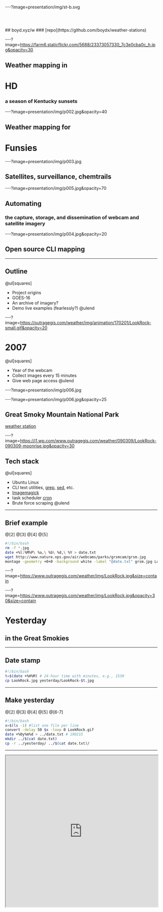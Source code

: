 ---?image=presentation/img/st-b.svg
<h3 style="color:rgba(255,255,255,0.2)">Presentation @</h3>
## boyd.xyz/w
### [repo](https://github.com/boydx/weather-stations)

---?image=https://farm6.staticflickr.com/5688/23373057330_7c3e0cba0c_h.jpg&opacity=30
## Weather mapping in 
# HD
### a season of Kentucky sunsets

---?image=presentation/img/p002.jpg&opacity=40
## Weather mapping for
# Funsies

---?image=presentation/img/p003.jpg
## Satellites, surveillance, chemtrails


---?image=presentation/img/p005.jpg&opacity=70
## Automating 
### the capture, storage, and dissemination of webcam and satellite imagery

---?image=presentation/img/p004.jpg&opacity=20
## Open source CLI mapping 

---
## Outline
@ul[squares]
* Project origins
* GOES-16
* An archive of imagery?
* Demo live examples (fearlessly?)
@ulend

---?image=https://outragegis.com/weather/img/animation/170201/LookRock-small.gif&opacity=20
# 2007
@ul[squares]
* Year of the webcam
* Collect images every 15 minutes
* Give web page access
@ulend

---?image=presentation/img/p006.jpg

---?image=presentation/img/p006.jpg&opacity=25
## Great Smoky Mountain National Park
[weather station](https://www.outragegis.com/weather/grsm/)

---?image=https://i1.wp.com/www.outragegis.com/weather/090309/LookRock-090309-moonrise.jpg&opacity=30
## Tech stack
@ul[squares]
* Ubuntu Linux
* CLI text utilities, [grep](https://www.pcre.org/original/doc/html/pcregrep.html), [sed](https://www.gnu.org/software/sed/manual/sed.html), etc.
* [Imagemagick](https://www.imagemagick.org/)
* task scheduler [cron](https://en.wikipedia.org/wiki/Cron)
* Brute force scraping
@ulend

---
## Brief example
@[2]
@[3]
@[4]
@[5]
```bash
#!/bin/bash
rm -f *.jpg 
date +%l:%M%P\ %a,\ %b\ %d,\ %Y > date.txt
wget http://www.nature.nps.gov/air/webcams/parks/grsmcam/grsm.jpg
montage -geometry +0+0 -background white -label "@date.txt" grsm.jpg LookRock.jpg
```

---?image=https://www.outragegis.com/weather/img/LookRock.jpg&size=contain

---?image=https://www.outragegis.com/weather/img/LookRock.jpg&opacity=30&size=contain
# Yesterday 
## in the Great Smokies

---
## Date stamp
```bash
#!/bin/bash
t=$(date +%H%M) # 24-hour time with minutes, e.g., 1530
cp LookRock.jpg yesterday/LookRock-$t.jpg
```

---
## Make yesterday
@[2]
@[3]
@[4]
@[5]
@[6-7]
```bash
#!/bin/bash
x=$(ls -1) #list one file per line
convert -delay 50 $x -loop 0 LookRock.gif
date +%0y%m%d > ../date.txt # 190215
mkdir ../$(cat date.txt)
cp -r ../yesterday/ ../$(cat date.txt)/
```

---
<iframe width="100%" height="500px" src="https://www.outragegis.com/weather/img/animation/yesterday"><iframe>




---?image=presentation/img/p007.jpg&size=contain

---?image=presentation/img/p007.jpg&size=contain&opacity=25
## Archive
@ul[squares]
* Keep three years online
* One year approximately 8 GB
* [yesterdays archived](https://www.outragegis.com/weather/img/animation/)
* ~775 (x3) sunsets (and sunrises)
@ulend


---
## Problems?
@ul[squares]
* HTML scraping is an alley fight 
* Need a new satellite
@ulend

---
```bash
# Brute force! Ridiculous but works.
curl https://nws.weather.gov/forecast > Smokies.txt
pcregrep -M -A 90 "<style>" Smokies.txt | sed 's_<html><head>__g' | sed 's_font-family: Arial !important;__g' | sed 's_<img src="/images/wtf/12.gif" border=0 height=35 width=30 alt=Print>__g' | sed 's_<img src="_<img src="http://forecast.weather.gov/_g' | sed 's_<a href="showsigwx_<a href="http://forecast.weather.gov/showsigwx_g' | sed 's_table width="800"_table width="100%"_g' | sed 's_<hr><br>__g' | sed 's_<br><br><br><br><br>_<br>_g' > SmokiesForecast.txt
# Changed three times in 10 years
# 😘 Dark Sky API
```

---?image=https://www.outragegis.com/weather/img/cuga-vis.jpg

---?image=https://www.outragegis.com/weather/img/cuga-vis.jpg&opacity=25
## Not detailed enough
### We expect more from our data.

---?image=https://www.outragegis.com/weather/img/animation/180621/PurchaseKnob.gif&opacity=20
# 2017
@ul[squares]
* Year of the satellite
* GOES-R => GOES-16 => GOES East
* Live feed and archive [on AWS](https://registry.opendata.aws/noaa-goes/) 
@ulend

---?image=presentation/img/p008.jpg&size=contain

---?image=presentation/img/p008.jpg&size=contain&opacity=30
## $200
Data link with [open source software and hardware](https://pietern.github.io/goestools)

---?image=presentation/img/20190441300_GOES16-ABI-FD-GEOCOLOR-1808x1808.jpg&size=contain

---?image=presentation/img/20190441300_GOES16-ABI-FD-GEOCOLOR-1808x1808.jpg&size=contain
@snap[midpoint]
# ❤️

---?image=presentation/img/20190441300_GOES16-ABI-FD-GEOCOLOR-1808x1808.jpg&size=contain&opacity=30
## GOES East
@ul[squares]
* 16 spectral bands
* Red @ 0.31 mi per pixel
* Veggie @ 0.62 mi per pixel
* Blue @ 0.62 mi per pixel
* Not RGB
@ulend

---?image=https://www.nesdis.noaa.gov/sites/default/files/goes_west_goes_east_fleet.png&size=contain


---?image=presentation/img/p009.jpg&opacity=30
## Kentucky's view
@ul[squares]
* [Gray](https://www.outragegis.com/weather/goes16/gray.jpg) (2 MB)
* [Pseudo true-color](https://www.outragegis.com/weather/goes16/rgb.jpg) (500 KB)
* Processed every 15 minutes
@ulend

---?image=presentation/img/p010.jpg&opacity=30
## Additional tech
@ul[squares]
* [GDAL](https://www.gdal.org)
* [AWS CLI](https://aws.amazon.com/cli/)
* [Miniconda](https://docs.conda.io/en/latest/miniconda.html) for conda package manager
@ulend

<!-- aws s3 --no-sign-request ls --recursive noaa-goes16/ABI-L1b-RadF/2019/045/17 -->
---
## Bash script
@[47]
@[51]
@[55]
@[59]
@[56]
@[73-83]
@[121-122]
@[127-135]
@[137-139]
@[158-161]
```bash
#!/bin/bash

#########################################
# LICENSE
# Copyright (C) 2019 Boyd Shearer and Dr. Marcial Garbanzo Salas
# This program is free software: you can redistribute it and/or modify it under the terms of the GNU General Public License as published by the Free Software Foundation, either version 3 of the License, or (at your option) any later version.
# This program is distributed in the hope that it will be useful, but WITHOUT ANY WARRANTY; without even the implied warranty of MERCHANTABILITY or FITNESS FOR A PARTICULAR PURPOSE. See the GNU General Public License for more details.
# You should have received a copy of the GNU General Public License along with this program. If not, see http://www.gnu.org/licenses/.
#########################################

#########################################
# AUTHOR
# This program was created at the University of Kentucky and University of Costa Rica (UCR)
#########################################

#########################################
# REQUIREMENTS
# GDAL 2.3.3, released 2018/12/14 or greater
# ImageMagick 6.7.7-10 2018-09-28 Q16 http://www.imagemagick.org or greater
# aws-cli/1.16.81 Python/3.7.1 Linux/3.13.0-37-generic botocore/1.12.71 or greater
#########################################
#########################################

#########################################
# SET UP ENVIRONMENT
#
source activate geo
date +%l:%M%P\ %a,\ %b\ %d,\ %Y | sed 's/$/ - https:\/\/uky-gis.github.io/g' > date.txt

#########################################

#########################################
# CLEANING FROM PREVIOUS RUNS
#
rm DesiredData.txt
rm FullList.txt
rm all-info.txt
#########################################

echo "GOES16 ABI data downloader"

#########################################
# CONFIGURATION
#
# YEAR OF INTEREST
# YEARS='2018'
YEARS=$(date -u +%Y)

# DAYS OF THE YEAR
# DAYS="340"
DAYS=$(date -u +%j)

# HOUR OF THE DAY
# HOURS="16"
HOURS=$(date -u +%H)

# CHANNELS
# Example: CHANNELS='C01 C02 C03 C04 C05 C06 C07 C08 C09 C10 C11 C12 C13 C14 C15 C16'
CHANNELS='C01 C02 C03'
# CHANNELS='C07 C14 C12'

# ABI PRODUCTS
# Description: https://aws.amazon.com/public-datasets/goes/
# and http://edc.occ-data.org/goes16/getdata/
# Example: PRODUCTS='L1b-RadC L1b-RadF L1b-RadM L2-CMIPC L2-CMIPF L2-CMIPM L2-MCMIPC L2-MCMIPF L2-MCMIPM'
PRODUCTS='L1b-RadC'
#########################################

#########################################
# Get list of remote files available
# PART 1. Obtain full list of files
#
for PRODUCT in $PRODUCTS; do
    for YEAR in $YEARS; do
        for DAY in $DAYS; do
            for HOUR in $HOURS; do
                aws s3 --no-sign-request ls --recursive noaa-goes16/ABI-$PRODUCT/$YEAR/$DAY/$HOUR | awk '{print $4}' >> FullList.txt
                aws s3 --no-sign-request ls --recursive noaa-goes16/ABI-$PRODUCT/$YEAR/$DAY/$HOUR >> all-info.txt
            done
        done
    done
done

#########################################
# PART 2. Select only desired channels
#
for CHANNEL in $CHANNELS; do
    grep $CHANNEL FullList.txt | tail -n 1 >> DesiredData.txt
done
#########################################

#########################################
# PART 3. Loop through list, download data, and apply GDAL processing
#
CURRENT=$(date +%Y%j%H%M)
for x in $(cat DesiredData.txt);

do
    
    FULLNAME=$(echo $x)
    NAME=$(echo $x | cut -d"/" -f5)
    CH=$(echo $NAME | cut -c 19-21)
    
    echo "Processing file $NAME of size $SIZE"
    
    if [ -f $NAME ]; then
        echo "This file exists locally"
        LOCALSIZE=$(du -s $NAME | awk '{ print $1 }')
        if [ $LOCALSIZE ]; then
            echo "The size of the file is not the same as the remote file. Downloading again..."
            aws s3 --no-sign-request cp s3://noaa-goes16/$FULLNAME ./
        else
            echo "The size of the file matches the remote file. Not downloading it again."
        fi
    else
        echo "This file does not exists locally, downloading..."
        aws s3 --no-sign-request cp s3://noaa-goes16/$FULLNAME ./
    fi
    
    # Translate NetCDF format to TIFF
    gdal_translate NETCDF:$NAME:Rad $CH'_'.tif
    
    # Create variable for processing
    i=$CH'_'.tif
    
    # Run image statistics for toning
    echo "*********************************"$i"*********************************"
    gdalinfo -stats $i
    MEAN=$(gdalinfo -stats $i | grep ' Mean=' | cut -d "=" -f 4 | cut -d "," -f 1)
    STD=$(gdalinfo -stats $i | grep ' StdDev=' | cut -d "=" -f 5 | cut -d "," -f 1)
    LO=$(gdalinfo -stats $i | grep ' Minimum=' | cut -d "=" -f 2 | cut -d "," -f 1)
    HI=$(echo "$MEAN + ($STD*3)" | bc)
    echo $i" **** Low: "$LO" **** High: "$HI" ****"
    gdal_translate -ot Byte -of Gtiff -scale $LO $HI 0 255 $i '_scale_'$i
    
    # Project to Web Mercator
    echo $i"**** projecting"
    gdalwarp '_scale_'$i -t_srs EPSG:3857 -s_srs '+proj=geos +lon_0=-75 +h=35786023 +x_0=0 +y_0=0 +ellps=GRS80 +units=m +no_defs  +sweep=x' -r cubic -of Gtiff  '_prj_'$i
    
    # Clip to area of interest
    echo $i"**** clipping"
    gdalwarp -cutline aoi.geojson -crop_to_cutline '_prj_'$i '_crop_'$i
    
    # If high resolution red band, then resize for RGB and export high resolution gray
    if [ $i = "C02_.tif" ]; then
        gdalwarp -ts 1540 1339 -r cubic '_crop_'$i 'final/rgb/_crop_'$i
        convert '_crop_'$i -auto-level '_level_'$i
        composite -gravity center us_goes16_lg.png '_level_'$i '_overlay_'$i
        montage -geometry +0+0 -background white -label "@date.txt" '_overlay_'$i gray.jpg
    else
        gdalwarp -ts 1540 1339 -r cubic '_crop_'$i 'final/rgb/_crop_'$i
    fi
done
# End PART 3.
# #########################################

#########################################
# PART 4. Calculate Green Band  - 30% R, 45% Veggie, 25% B
#
gdal_calc.py -A final/rgb/_crop_C02_.tif -B final/rgb/_crop_C03_.tif -C final/rgb/_crop_C01_.tif --outfile=final/rgb/_green_.tif --calc="(0.3*A)+(0.45*B)+(0.25*C)"

#########################################
# PART 5. Composite pseudo color RGB
#
gdal_merge.py -separate -a_nodata 255 255 255 -of GTiff -o final/rgb.tif --optfile bands.txt
convert final/rgb.tif -auto-level final/rgb_b.jpg
composite -gravity center us_goes16_sm.png final/rgb_b.jpg final/rgb_a.jpg
montage -geometry +0+0 -background white -label "@date.txt" final/rgb_a.jpg rgb.jpg
```

---?image=https://www.outragegis.com/weather/img/animation/180616/GrsmVis-large.gif&opacity=20
# Demo?

---?image=presentation/img/rgb.jpg&opacity=20
## Conclusion on Kentucky's view
@ul[squares]
* [Gray](https://www.outragegis.com/weather/goes16/gray.jpg) & [Pseudo true-color](https://www.outragegis.com/weather/goes16/rgb.jpg)
* Computationally intense (mostly in conversion to TIFF)
* Using only portion of data
@ulend

---?image=https://www.outragegis.com/weather/img/animation/180616/PurchaseKnob-small.gif&opacity=20
## Opportunity
@ul[squares]
* Create a raster tileset for contiguous states
* Wrap processes in Python script – no scraping
* Pause at time of Kentucky's sunset
@ulend

---
## Python
@[25-30]
@[32-36]
@[38-42]
@[60-63]
@[138-140]
@[159-162]
@[198-201]
```python
###############################################
#  Make RGB GOES 16 tileset every 15 minutes. #
###############################################

###############################################
# LICENSE
# Copyright (C) 2019 Boyd Shearer and Dr. Marcial Garbanzo Salas
# This program is free software: you can redistribute it and/or modify it under the terms of the GNU General Public License as published by the Free Software Foundation, either version 3 of the License, or (at your option) any later version.
# This program is distributed in the hope that it will be useful, but WITHOUT ANY WARRANTY; without even the implied warranty of MERCHANTABILITY or FITNESS FOR A PARTICULAR PURPOSE. See the GNU General Public License for more details.
# You should have received a copy of the GNU General Public License along with this program. If not, see http://www.gnu.org/licenses/.
###############################################

###############################################
# AUTHOR
# This program was created at the University of Kentucky and University of Costa Rica (UCR)
###############################################

###############################################
# REQUIREMENTS
# GDAL 2.3.3, released 2018/12/14 or greater
# ImageMagick 6.7.7-10 2018-09-28 Q16 http://www.imagemagick.org or greater
# aws-cli/1.16.81 Python/3.7.1 Linux/3.13.0-37-generic botocore/1.12.71 or greater
###############################################

# Import modules
from datetime import datetime
from astral import Astral
import subprocess
import json
import pytz

# Get current time in Kentucky
datetime.now()
dt = datetime.now()
dt = pytz.timezone('US/Eastern').localize(dt)
print(dt)

# Set location and find local sun times
city_name = 'Louisville'
a = Astral()
a.solar_depression = 'civil'
city = a[city_name]

# Get UTC time for GOES16 harvest
years = datetime.utcnow().strftime("%Y")
days = datetime.utcnow().strftime("%j")
hours = datetime.utcnow().strftime("%H")
minutes = datetime.utcnow().strftime("%M")

# Make label
label = f"{years}_d{days}_h{hours}_m{minutes}"

# Set GEOS 16 projection
proj = "'+proj=geos +lon_0=-75 +h=35786023 +x_0=0 +y_0=0 +ellps=GRS80 +units=m +no_defs  +sweep=x'"

# Set products desired
products = "L1b-RadC"

# Select bands based on time
sun = city.sun(date=datetime.now(), local=True)
if (dt > sun["sunrise"]) and (dt < sun["sunset"]):
    channels = "C01 C02 C03"
    mode = "day"
elif (dt < sun["sunrise"]):
    channels = "C16"
    mode = "night"
elif (dt > sun["sunset"]):
    channels = "C16"
    mode = "night"
else:
    channels = "C16"
    mode = "night"
    
# Check the details!
print(mode) 
print(f"Time is {mode}: {dt}. Downloading {channels}.")

# Clean before running
shellDelete = f"""
echo "Remove past run..."
rm -v *.tif
rm -v *.xml
rm -v FullList.txt
rm -v all-info.txt
rm -v DesiredData.txt
"""

Delete = subprocess.run(shellDelete, shell=True, stdout=subprocess.PIPE)
print(Delete.stdout.decode('UTF-8'))

# Find the NetCDF files
awk_ = "awk '{print $4}'"
shellGetImg = f"""
for PRODUCT in {products}; do
 for YEAR in {years}; do 
  for DAY in {days}; do 
   for HOUR in {hours}; do                         
    aws s3 --no-sign-request ls --recursive noaa-goes16/ABI-$PRODUCT/$YEAR/$DAY/$HOUR | {awk_} >> FullList.txt 
    aws s3 --no-sign-request ls --recursive noaa-goes16/ABI-$PRODUCT/$YEAR/$DAY/$HOUR >> all-info.txt 
   done
  done
  done
done
for CHANNEL in {channels}; do
 grep $CHANNEL FullList.txt | tail -n 1 >> DesiredData.txt
done
cat DesiredData.txt
"""
GetImg = subprocess.run(shellGetImg, shell=True, stdout=subprocess.PIPE)
print(GetImg.stdout.decode('UTF-8'))

# Downlaod the NetCDF files
shellDownload = f"""
for x in $(cat DesiredData.txt)
do
 FULLNAME=$(echo $x)
 NAME=$(echo $x | cut -d"/" -f5)
 CH=$(echo $NAME | cut -c 19-21)
 echo "************* Downloaded "$NAME": "$CH
 aws s3 --no-sign-request cp s3://noaa-goes16/$FULLNAME ./$CH".nc"
done
"""
Download = subprocess.run(shellDownload, shell=True, stdout=subprocess.PIPE)
print(Download.stdout.decode('UTF-8'))

# Convert to TIFF
for i in channels.split():
    print(f"Translating {i} to GTiff format... ")
    shellTranslate = f"""
    gdal_translate NETCDF:{i}.nc:Rad {i}.tif
    rm {i}.nc
    gdalinfo -stats {i}.tif
    """
    completed = subprocess.run(shellTranslate, shell=True, stdout=subprocess.PIPE)
    print(completed.stdout.decode('UTF-8'))

# Create projected and toned images
for i in channels.split():
    bandinfo = subprocess.run(f"gdalinfo -stats -json {i}.tif", shell=True, stdout=subprocess.PIPE)
    bandmeta = json.loads(bandinfo.stdout.decode('UTF-8'))
    # print(bandmeta)
    hi = bandmeta['bands'][0]['mean'] + (bandmeta['bands'][0]['stdDev']*3)
    lo = bandmeta['bands'][0]['min'] #+ (bandmeta['bands'][0]['stdDev']*0.5)
    print(f"************* For {i} applying minimum: {lo} and maximum: {hi} -- no worries about GDAL errors! *************")
    shellScaleDay = f"""
    gdal_translate -ot Byte -of Gtiff -scale {lo} {hi} 0 255 {i}.tif '_scale_'{i}.tif
    gdalwarp '_scale_'{i}.tif -t_srs EPSG:3857 -s_srs {proj} -r cubic -of Gtiff  '_prj_'{i}.tif
    gdalwarp -cutline us.geojson -crop_to_cutline '_prj_'{i}.tif '_us_'{i}.tif
    gdalwarp -cutline aoi.geojson -crop_to_cutline '_prj_'{i}.tif '_ky_'{i}.tif
    rm '_scale_'{i}.tif; rm '_prj_'{i}.tif #rm {i}.tif; 
    """
    shellScaleNight = f"""
    gdal_translate -ot Byte -of Gtiff -scale {lo} {hi} 255 0 {i}.tif '_scale_'{i}.tif
    gdalwarp '_scale_'{i}.tif -t_srs EPSG:3857 -s_srs {proj} -r cubic -of Gtiff  '_prj_'{i}.tif
    gdalwarp -cutline us.geojson -crop_to_cutline '_prj_'{i}.tif '_us_'{i}.tif
    gdalwarp -cutline aoi.geojson -crop_to_cutline '_prj_'{i}.tif '_ky_'{i}.tif
    rm '_scale_'{i}.tif; rm '_prj_'{i}.tif #rm {i}.tif; 
    """
    if mode == "day":
        Scale = subprocess.run(shellScaleDay, shell=True, stdout=subprocess.PIPE)
    else:
        Scale = subprocess.run(shellScaleNight, shell=True, stdout=subprocess.PIPE)
    
    print(Scale.stdout.decode('UTF-8'))
    
# Make tilesets
bands = channels.split()

ratioColor = '"(0.3*A)+(0.45*B)+(0.25*C)"'

if mode == "day":
    print(f"************* Processing day bands for RGB *************")
    shellMergeDay = f"""
    gdalwarp -ts 5158 3222 -r cubic '_us_'{bands[1]}.tif '_resize_'{bands[1]}.tif
    gdal_calc.py -A '_resize_'{bands[1]}.tif -B '_us_'{bands[2]}.tif -C '_us_'{bands[0]}.tif --outfile=_green_.tif --calc={ratioColor} 
    gdal_merge.py -separate -a_nodata 255 255 255 -of GTiff -o _rgb_.tif --optfile bands.txt
    gdal2tiles.py -p mercator -z 0-8 -w all -r average -a 0.0 _rgb_.tif tiles
    """
    Merge = subprocess.run(shellMergeDay, shell=True, stdout=subprocess.PIPE)
else:
    print(f"************* Processing night band for grayscale *************")
    shellMergeNight = f"""
    gdal2tiles.py -p mercator -z 0-8 -w all -r average -a 0.0 '_us_'{bands[0]}.tif tiles
    """
    Merge = subprocess.run(shellMergeNight, shell=True, stdout=subprocess.PIPE)
    
print(Merge.stdout.decode('UTF-8'))

shellTilesProduction = f"""
echo "Added production tiles."
cp -rf tiles/* ~/www/weather/goes16/tiles/
rm -r tiles/*
"""

TilesProduction = subprocess.run(shellTilesProduction, shell=True, stdout=subprocess.PIPE)
print(TilesProduction.stdout.decode('UTF-8'))

if mode == "day":
    print(f"************* Making C02 high res tileset *************")
    shellTilesGrayProduction = f"""
    gdal2tiles.py -p mercator -z 0-9 -w all -r average -a 0.0 _us_C02.tif tilesgray
    cp -rf tilesgray/* ~/www/weather/goes16/tilesgray/
    rm -r tilesgray/*
    mv -f _rgb_.tif ~/www/weather/goes16/rgb.tif
    mv -f _us_C02.tif ~/www/weather/goes16/gray.tif
    """
    TilesGrayProduction = subprocess.run(shellTilesGrayProduction, shell=True, stdout=subprocess.PIPE)
    print(TilesProduction.stdout.decode('UTF-8'))
```
---?image=presentation/img/p011.jpg&opacity=20
## Current view
@ul[squares]
* [Updated](https://www.outragegis.com/weather/goes16/map) every 15 minutes
* Make GeoTIFFs available
* Pause at time of [Kentucky's sunset](https://www.outragegis.com/weather/goes16/sunset/190214) 💙
@ulend


---?image=https://www.outragegis.com/weather/img/animation/180616/ColdMountain-small.gif&opacity=20
# 2019
@ul[squares]
* One week of tilesets is 8 GB
* Archive not sustainable
* Year-long animation of Kentucky at sunset
* More practical [teaching opportunity](https://uky-gis.github.io/maps/goes-16/)
@ulend

